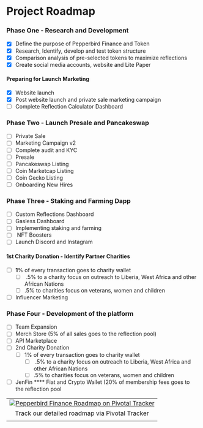 # Project Roadmap

### Phase One **- Research and Development**

* [x] Define the purpose of Pepperbird Finance and Token
* [x] Research, Identify, develop and test token structure
* [x] Comparison analysis of pre-selected tokens to maximize reflections
* [x] Create social media accounts, website and Lite Paper

#### Preparing for Launch Marketing

* [x] Website launch
* [x] Post website launch and private sale marketing campaign
* [ ] Complete Reflection Calculator Dashboard

### **Phase Two -  Launch Presale and Pancakeswap**

* [ ] Private Sale
* [ ] Marketing Campaign v2
* [ ] Complete audit and KYC
* [ ] Presale
* [ ] Pancakeswap Listing
* [ ] Coin Marketcap Listing
* [ ] Coin Gecko Listing
* [ ] Onboarding New Hires

### **Phase Three - Staking and Farming Dapp**

* [ ] Custom Reflections Dashboard
* [ ] Gasless Dashboard
* [ ] Implementing staking and farming
* [ ] &#x20;NFT Boosters
* [ ] Launch Discord and Instagram

#### **1st Charity Donation - Identify Partner Charities**

* [ ] **1**% of every transaction goes to charity wallet
  * [ ] &#x20;.5% to a charity focus on outreach to Liberia, West Africa and other African Nations
  * [ ] .5% to charities focus on veterans, women and children
* [ ] Influencer Marketing

### Phase Four - **Development of the platform**

* [ ] Team Expansion
* [ ] Merch Store (5% of all sales goes to the reflection pool)
* [ ] API Marketplace
* [ ] 2nd Charity Donation
  * [ ] 1% of every transaction goes to charity wallet
    * [ ] &#x20;.5% to a charity focus on outreach to Liberia, West Africa and other African Nations
    * [ ] .5% to charities focus on veterans, women and children
* [ ] JenFin **** Fiat and Crypto Wallet (20% of membership fees goes to the reflection pool

|                                                                                                                                                                                  |
| :------------------------------------------------------------------------------------------------------------------------------------------------------------------------------: |
| [![Pepperbird Finance Roadmap on Pivotal Tracker](https://storage.googleapis.com/pepperbird/images/Tracker\_Half\_Stacked.svg)](https://www.pivotaltracker.com/projects/2556071) |
|                                                                  Track our detailed roadmap via Pivotal Tracker                                                                  |
|                                                                                                                                                                                  |
